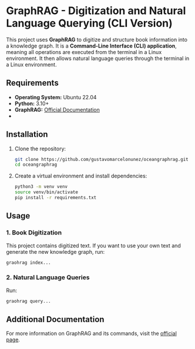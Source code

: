 # GraphRAG - Digitization and Natural Language Querying (CLI Version)

This project uses **GraphRAG** to digitize and structure book information into a knowledge graph. It is a **Command-Line Interface (CLI) application**, meaning all operations are executed from the terminal in a Linux environment. It then allows natural language queries through the terminal in a Linux environment.

## Requirements

- **Operating System:** Ubuntu 22.04
- **Python:** 3.10+
- **GraphRAG:** [Official Documentation](https://microsoft.github.io/graphrag/)
- 
## Installation

1. Clone the repository:
   ```bash
   git clone https://github.com/gustavomarcelonunez/oceangraphrag.git
   cd oceangraphrag
   ```

2. Create a virtual environment and install dependencies:
   ```bash
   python3 -m venv venv
   source venv/bin/activate
   pip install -r requirements.txt
   ```

## Usage

### 1. Book Digitization

This project contains digitized text. If you want to use your own text and generate the new knowledge graph, run:
```bash
graohrag index...
```

### 2. Natural Language Queries

Run:
```bash
graohrag query...
```

## Additional Documentation

For more information on GraphRAG and its commands, visit the [official page](https://microsoft.github.io/graphrag/).

